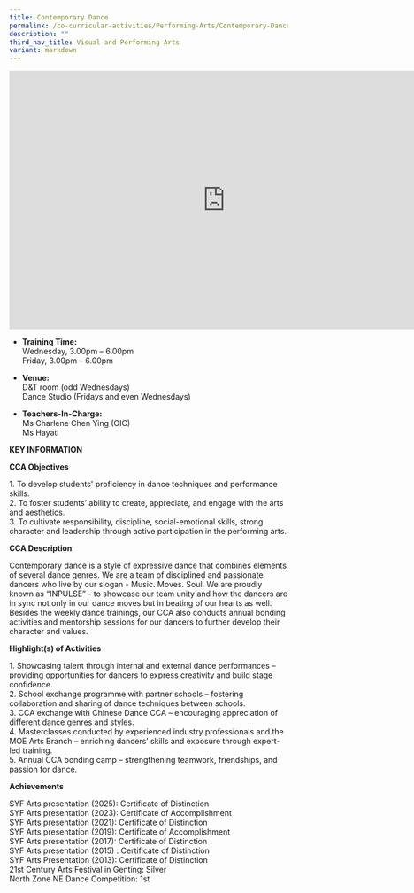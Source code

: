 ```yaml
---
title: Contemporary Dance
permalink: /co-curricular-activities/Performing-Arts/Contemporary-Dance/
description: ""
third_nav_title: Visual and Performing Arts
variant: markdown
---
```

<iframe allowfullscreen="true" height="467" width="780" frameborder="0" src="https://docs.google.com/presentation/d/11QDgPJWCAQsujYA4mPaVvXpW_x5GYcpTfykdb28I0LM/embed?start=true&amp;loop=true&amp;delayms=5000"></iframe>


*   **Training Time:** <br>
Wednesday,  3.00pm – 6.00pm<br>
Friday, 3.00pm – 6.00pm

*   **Venue:**<br>
D&amp;T room (odd Wednesdays)<br>
Dance Studio (Fridays and even Wednesdays)

*   **Teachers-In-Charge:** 
<br>Ms Charlene Chen Ying (OIC)
<br>Ms Hayati
		
**KEY INFORMATION**

**CCA Objectives**

1\. To develop students' proficiency in dance techniques and performance skills.<br>
2. To foster students’ ability to create, appreciate, and engage with the arts and aesthetics.<br>
3. To cultivate responsibility, discipline, social-emotional skills, strong character and leadership through active participation in the performing arts.

**CCA Description**

Contemporary dance is a style of expressive dance that combines elements of several dance genres. We are a team of disciplined and passionate dancers who live by our slogan - Music. Moves. Soul. We are proudly known as “INPULSE” - to showcase our team unity and how the dancers are in sync not only in our dance moves but in beating of our hearts as well. Besides the weekly dance trainings, our CCA also conducts annual bonding activities and mentorship sessions for our dancers to further develop their character and values.

**Highlight(s) of Activities**

1\. Showcasing talent through internal and external dance performances – providing opportunities for dancers to express creativity and build stage confidence.<br>
2\. School exchange programme with partner schools – fostering collaboration and sharing of dance techniques between schools.<br>
3\. CCA exchange with Chinese Dance CCA – encouraging appreciation of different dance genres and styles.<br>
4\. Masterclasses conducted by experienced industry professionals and the MOE Arts Branch – enriching dancers’ skills and exposure through expert-led training.<br>
5\. Annual CCA bonding camp – strengthening teamwork, friendships, and passion for dance.<br>

**Achievements**

SYF Arts presentation (2025): Certificate of Distinction<br>
SYF Arts presentation (2023): Certificate of Accomplishment<br>
SYF Arts presentation (2021): Certificate of Distinction<br>
SYF Arts presentation (2019): Certificate of Accomplishment<br>
SYF Arts presentation (2017): Certificate of Distinction<br>
SYF Arts presentation (2015) : Certificate of Distinction<br>
SYF Arts Presentation (2013): Certificate of Distinction<br>
21st Century Arts Festival in Genting: Silver<br>
North Zone NE Dance Competition: 1st